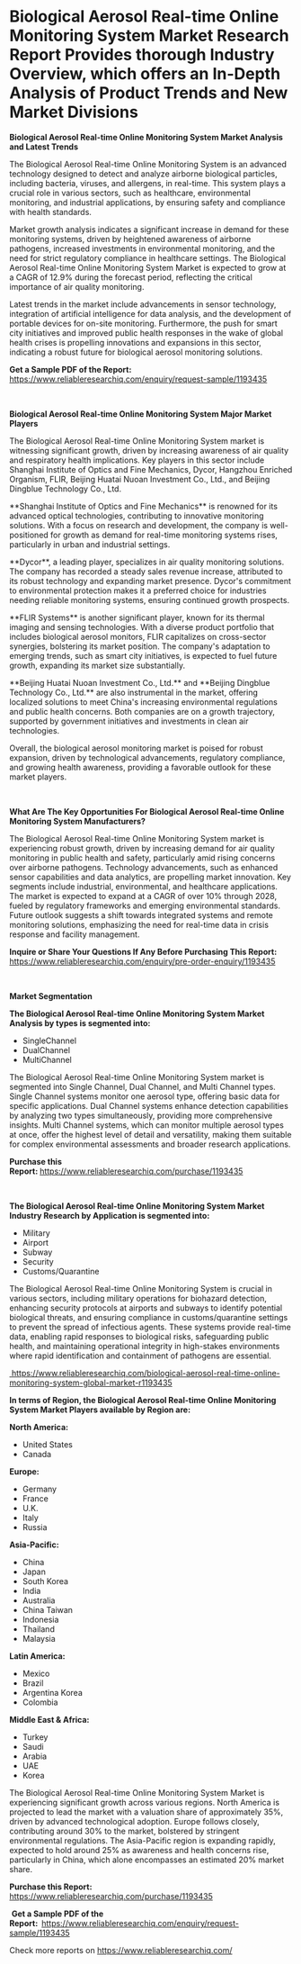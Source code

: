 <p><h1>Biological Aerosol Real-time Online Monitoring System Market Research Report Provides thorough Industry Overview, which offers an In-Depth Analysis of Product Trends and New Market Divisions</h1></p><p><strong>Biological Aerosol Real-time Online Monitoring System Market Analysis and Latest Trends</strong></p>
<p><p>The Biological Aerosol Real-time Online Monitoring System is an advanced technology designed to detect and analyze airborne biological particles, including bacteria, viruses, and allergens, in real-time. This system plays a crucial role in various sectors, such as healthcare, environmental monitoring, and industrial applications, by ensuring safety and compliance with health standards. </p><p>Market growth analysis indicates a significant increase in demand for these monitoring systems, driven by heightened awareness of airborne pathogens, increased investments in environmental monitoring, and the need for strict regulatory compliance in healthcare settings. The Biological Aerosol Real-time Online Monitoring System Market is expected to grow at a CAGR of 12.9% during the forecast period, reflecting the critical importance of air quality monitoring. </p><p>Latest trends in the market include advancements in sensor technology, integration of artificial intelligence for data analysis, and the development of portable devices for on-site monitoring. Furthermore, the push for smart city initiatives and improved public health responses in the wake of global health crises is propelling innovations and expansions in this sector, indicating a robust future for biological aerosol monitoring solutions.</p></p>
<p><strong>Get a Sample PDF of the Report:&nbsp;</strong> <a href="https://www.reliableresearchiq.com/enquiry/request-sample/1193435?utm_campaign=3579&utm_medium=2&utm_source=Github&utm_content=ia&utm_term=22032025&utm_id=biological-aerosol-real-time-online-monitoring-system">https://www.reliableresearchiq.com/enquiry/request-sample/1193435</a></p>
<p>&nbsp;</p>
<p><strong>Biological Aerosol Real-time Online Monitoring System Major Market Players</strong></p>
<p><p>The Biological Aerosol Real-time Online Monitoring System market is witnessing significant growth, driven by increasing awareness of air quality and respiratory health implications. Key players in this sector include Shanghai Institute of Optics and Fine Mechanics, Dycor, Hangzhou Enriched Organism, FLIR, Beijing Huatai Nuoan Investment Co., Ltd., and Beijing Dingblue Technology Co., Ltd.</p><p>**Shanghai Institute of Optics and Fine Mechanics** is renowned for its advanced optical technologies, contributing to innovative monitoring solutions. With a focus on research and development, the company is well-positioned for growth as demand for real-time monitoring systems rises, particularly in urban and industrial settings.</p><p>**Dycor**, a leading player, specializes in air quality monitoring solutions. The company has recorded a steady sales revenue increase, attributed to its robust technology and expanding market presence. Dycor's commitment to environmental protection makes it a preferred choice for industries needing reliable monitoring systems, ensuring continued growth prospects.</p><p>**FLIR Systems** is another significant player, known for its thermal imaging and sensing technologies. With a diverse product portfolio that includes biological aerosol monitors, FLIR capitalizes on cross-sector synergies, bolstering its market position. The company's adaptation to emerging trends, such as smart city initiatives, is expected to fuel future growth, expanding its market size substantially.</p><p>**Beijing Huatai Nuoan Investment Co., Ltd.** and **Beijing Dingblue Technology Co., Ltd.** are also instrumental in the market, offering localized solutions to meet China's increasing environmental regulations and public health concerns. Both companies are on a growth trajectory, supported by government initiatives and investments in clean air technologies.</p><p>Overall, the biological aerosol monitoring market is poised for robust expansion, driven by technological advancements, regulatory compliance, and growing health awareness, providing a favorable outlook for these market players.</p></p>
<p>&nbsp;</p>
<p><strong>What Are The Key Opportunities For Biological Aerosol Real-time Online Monitoring System Manufacturers?</strong></p>
<p><p>The Biological Aerosol Real-time Online Monitoring System market is experiencing robust growth, driven by increasing demand for air quality monitoring in public health and safety, particularly amid rising concerns over airborne pathogens. Technology advancements, such as enhanced sensor capabilities and data analytics, are propelling market innovation. Key segments include industrial, environmental, and healthcare applications. The market is expected to expand at a CAGR of over 10% through 2028, fueled by regulatory frameworks and emerging environmental standards. Future outlook suggests a shift towards integrated systems and remote monitoring solutions, emphasizing the need for real-time data in crisis response and facility management.</p></p>
<p><strong>Inquire or Share Your Questions If Any Before Purchasing This Report:</strong> <a href="https://www.reliableresearchiq.com/enquiry/pre-order-enquiry/1193435?utm_campaign=3579&utm_medium=2&utm_source=Github&utm_content=ia&utm_term=22032025&utm_id=biological-aerosol-real-time-online-monitoring-system">https://www.reliableresearchiq.com/enquiry/pre-order-enquiry/1193435</a></p>
<p>&nbsp;</p>
<p><strong>Market Segmentation</strong></p>
<p><strong>The Biological Aerosol Real-time Online Monitoring System Market Analysis by types is segmented into:</strong></p>
<p><ul><li>SingleChannel</li><li>DualChannel</li><li>MultiChannel</li></ul></p>
<p><p>The Biological Aerosol Real-time Online Monitoring System market is segmented into Single Channel, Dual Channel, and Multi Channel types. Single Channel systems monitor one aerosol type, offering basic data for specific applications. Dual Channel systems enhance detection capabilities by analyzing two types simultaneously, providing more comprehensive insights. Multi Channel systems, which can monitor multiple aerosol types at once, offer the highest level of detail and versatility, making them suitable for complex environmental assessments and broader research applications.</p></p>
<p><strong>Purchase this Report:&nbsp;</strong><a href="https://www.reliableresearchiq.com/purchase/1193435?utm_campaign=3579&utm_medium=2&utm_source=Github&utm_content=ia&utm_term=22032025&utm_id=biological-aerosol-real-time-online-monitoring-system">https://www.reliableresearchiq.com/purchase/1193435</a></p>
<p>&nbsp;</p>
<p><strong>The Biological Aerosol Real-time Online Monitoring System Market Industry Research by Application is segmented into:</strong></p>
<p><ul><li>Military</li><li>Airport</li><li>Subway</li><li>Security</li><li>Customs/Quarantine</li></ul></p>
<p><p>The Biological Aerosol Real-time Online Monitoring System is crucial in various sectors, including military operations for biohazard detection, enhancing security protocols at airports and subways to identify potential biological threats, and ensuring compliance in customs/quarantine settings to prevent the spread of infectious agents. These systems provide real-time data, enabling rapid responses to biological risks, safeguarding public health, and maintaining operational integrity in high-stakes environments where rapid identification and containment of pathogens are essential.</p></p>
<p><a href="https://www.reliableresearchiq.com/biological-aerosol-real-time-online-monitoring-system-global-market-r1193435?utm_campaign=3579&utm_medium=2&utm_source=Github&utm_content=ia&utm_term=22032025&utm_id=biological-aerosol-real-time-online-monitoring-system">&nbsp;https://www.reliableresearchiq.com/biological-aerosol-real-time-online-monitoring-system-global-market-r1193435</a></p>
<p><strong>In terms of Region, the Biological Aerosol Real-time Online Monitoring System Market Players available by Region are:</strong></p>
<p>
    <p> <strong> North America: </strong>
        <ul>
            <li>United States</li>
            <li>Canada</li>
        </ul>
        </p> 
    <p> <strong> Europe: </strong>
        <ul>
            <li>Germany</li>
            <li>France</li>
            <li>U.K.</li>
            <li>Italy</li>
            <li>Russia</li>
        </ul>
        </p> 
    <p> <strong> Asia-Pacific: </strong>
        <ul>
            <li>China</li>
            <li>Japan</li>
            <li>South Korea</li>
            <li>India</li>
            <li>Australia</li>
            <li>China Taiwan</li>
            <li>Indonesia</li>
            <li>Thailand</li>
            <li>Malaysia</li>
        </ul>
        </p> 
    <p> <strong> Latin America: </strong>
        <ul>
            <li>Mexico</li>
            <li>Brazil</li>
            <li>Argentina Korea</li>
            <li>Colombia</li>
        </ul>
        </p> 
    <p> <strong> Middle East & Africa: </strong>
        <ul>
            <li>Turkey</li>
            <li>Saudi</li>
            <li>Arabia</li>
            <li>UAE</li>
            <li>Korea</li>
        </ul>
    </p>
    </p>
<p><p>The Biological Aerosol Real-time Online Monitoring System Market is experiencing significant growth across various regions. North America is projected to lead the market with a valuation share of approximately 35%, driven by advanced technological adoption. Europe follows closely, contributing around 30% to the market, bolstered by stringent environmental regulations. The Asia-Pacific region is expanding rapidly, expected to hold around 25% as awareness and health concerns rise, particularly in China, which alone encompasses an estimated 20% market share.</p></p>
<p><strong>Purchase this Report: </strong><a href="https://www.reliableresearchiq.com/purchase/1193435?utm_campaign=3579&utm_medium=2&utm_source=Github&utm_content=ia&utm_term=22032025&utm_id=biological-aerosol-real-time-online-monitoring-system">https://www.reliableresearchiq.com/purchase/1193435</a></p>
<p>&nbsp;<strong>Get a Sample PDF of the Report:&nbsp;&nbsp;</strong><a href="https://www.reliableresearchiq.com/enquiry/request-sample/1193435?utm_campaign=3579&utm_medium=2&utm_source=Github&utm_content=ia&utm_term=22032025&utm_id=biological-aerosol-real-time-online-monitoring-system">https://www.reliableresearchiq.com/enquiry/request-sample/1193435</a></p>
<p><strong></strong></p>
<p>Check more reports on <a href="https://www.reliableresearchiq.com/?utm_campaign=3579&utm_medium=2&utm_source=Github&utm_content=ia&utm_term=22032025&utm_id=biological-aerosol-real-time-online-monitoring-system">https://www.reliableresearchiq.com/</a></p>